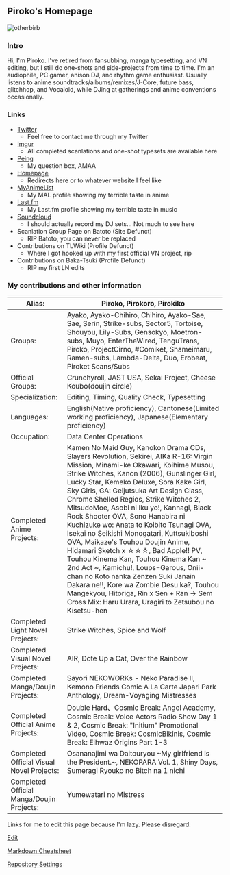 ## **Piroko's Homepage**
![otherbirb](https://puu.sh/zNOgt.png)

### **Intro**
Hi, I'm Piroko.
I've retired from fansubbing, manga typesetting, and VN editing, but I still do one-shots and side-projects from time to time.
I'm an audiophile, PC gamer, anison DJ, and rhythm game enthusiast. Usually listens to anime soundtracks/albums/remixes/J-Core, future bass, glitchhop, and Vocaloid, while DJing at gatherings and anime conventions occasionally.

### **Links**
- [Twitter](https://twitter.com/piroko_project)
  - Feel free to contact me through my Twitter
- [Imgur](http://pirokoro.imgur.com/)
  - All completed scanlations and one-shot typesets are available here
- [Peing](https://peing.net/en/piroko_project)
  - My question box, AMAA
- [Homepage](http://pirokoproject.com/)
  - Redirects here or to whatever website I feel like
- [MyAnimeList](http://myanimelist.net/profile/Piroko)
  - My MAL profile showing my terrible taste in anime
- [Last.fm](https://www.last.fm/user/Pirokoro)
  - My Last.fm profile showing my terrible taste in music
- [Soundcloud](https://soundcloud.com/piroko)
  - I should actually record my DJ sets... Not much to see here
- Scanlation Group Page on Batoto (Site Defunct)
  - RIP Batoto, you can never be replaced
- Contributions on TLWiki (Profile Defunct)
  - Where I got hooked up with my first official VN project, rip
- Contributions on Baka-Tsuki (Profile Defunct)
  - RIP my first LN edits

### My contributions and other information
Alias: | Piroko, Pirokoro, Pirokiko
| - | - |
Groups: | Ayako, Ayako-Chihiro, Chihiro, Ayako-Sae, Sae, Serin, Strike-subs, Sector5, Tortoise, Shouyou, Lily-Subs, Gensokyo, Moetron-subs, Muyo, EnterTheWired, TenguTrans, Piroko, ProjectCirno, #Comiket, Shameimaru, Ramen-subs, Lambda-Delta, Duo, Erobeat, Piroket Scans/Subs
Official Groups: | Crunchyroll, JAST USA, Sekai Project, Cheese Koubo(doujin circle)
Specialization: | Editing, Timing, Quality Check, Typesetting
Languages: | English(Native proficiency), Cantonese(Limited working proficiency), Japanese(Elementary proficiency)
Occupation: | Data Center Operations
Completed Anime Projects: | Kamen No Maid Guy, Kanokon Drama CDs, Slayers Revolution, Sekirei, AIKa R-16: Virgin Mission, Minami-ke Okawari, Koihime Musou, Strike Witches, Kanon (2006), Gunslinger Girl, Lucky Star, Kemeko Deluxe, Sora Kake Girl, Sky Girls, GA: Geijutsuka Art Design Class, Chrome Shelled Regios, Strike Witches 2, MitsudoMoe, Asobi ni Iku yo!, Kannagi, Black Rock Shooter OVA, Sono Hanabira ni Kuchizuke wo: Anata to Koibito Tsunagi OVA, Isekai no Seikishi Monogatari, Kuttsukiboshi OVA, Maikaze's Touhou Doujin Anime, Hidamari Sketch x ☆☆☆, Bad Apple!! PV, Touhou Kinema Kan, Touhou Kinema Kan ~ 2nd Act ~, Kamichu!, Loups=Garous, Onii-chan no Koto nanka Zenzen Suki Janain Dakara ne!!, Kore wa Zombie Desu ka?, Touhou Mangekyou, Hitoriga, Rin x Sen + Ran -> Sem Cross Mix: Haru Urara, Uragiri to Zetsubou no Kisetsu-hen
Completed Light Novel Projects: | Strike Witches, Spice and Wolf
Completed Visual Novel Projects: | AIR, Dote Up a Cat, Over the Rainbow
Completed Manga/Doujin Projects: | Sayori NEKOWORKs - Neko Paradise II, Kemono Friends Comic A La Carte Japari Park Anthology, Dream-Voyaging Mistresses
Completed Official Anime Projects: | Double Hard、Cosmic Break: Angel Academy, Cosmic Break: Voice Actors Radio Show Day 1 & 2, Cosmic Break: "Initium" Promotional Video, Cosmic Break: CosmicBikinis, Cosmic Break: Eihwaz Origins Part 1-3
Completed Official Visual Novel Projects: | Osananajimi wa Daitouryou ~My girlfriend is the President.~, NEKOPARA Vol. 1, Shiny Days, Sumeragi Ryouko no Bitch na 1 nichi
Completed Official Manga/Doujin Projects: | Yumewatari no Mistress

Links for me to edit this page because I'm lazy. Please disregard:

[Edit](https://github.com/Piroko/piroko.github.io/edit/master/README.md)

[Markdown Cheatsheet](https://guides.github.com/features/mastering-markdown/)

[Repository Settings](https://github.com/Piroko/piroko.github.io/settings)
